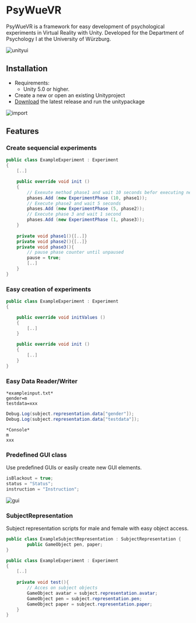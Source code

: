 # PsyWueVR

PsyWueVR is a framework for easy development of psychological experiments in Virtual Reality with Unity.
Developed for the Department of Psychology I at the University of Würzburg.

![unityui](https://cloud.githubusercontent.com/assets/23743591/20633332/a5fb113a-b345-11e6-8696-22c2445bc1df.PNG)

## Installation

* Requirements:
	* Unity 5.0 or higher.
* Create a new or open an existing Unityproject
* [Download](https://github.com/NesbiDevelopment/PsyWueVR/releases) the latest release and run the unitypackage

![import](https://cloud.githubusercontent.com/assets/23743591/20633345/ba9cb7d8-b345-11e6-85e6-e441f09d73b5.PNG)

## Features

### Create sequencial experiments

``` cs
public class ExampleExperiment : Experiment
{
	[..]

	public override void init ()
	{
		// Exexute method phase1 and wait 10 seconds befor executing next phase
		phases.Add (new ExperimentPhase (10, phase1));
		// Execute phase2 and wait 5 seconds
		phases.Add (new ExperimentPhase (5, phase2));
		// Execute phase 3 and wait 1 second
		phases.Add (new ExperimentPhase (1, phase3));
	}
	
	private void phase1(){[..]}
	private void phase2(){[..]}
	private void phase3(){
		// pause phase counter until unpaused
		pause = true;
		[..]
	}
}
```

### Easy creation of experiments

``` cs
public class ExampleExperiment : Experiment
{

	public override void initValues ()
	{
		[..]
	}

	public override void init ()
	{
		[..]
	}
}

```

### Easy Data Reader/Writer

```
*exampleinput.txt*
gender=m
testdata=xxx
```

``` cs
Debug.Log(subject.representation.data["gender"]);
Debug.Log(subject.representation.data["testdata"]);
```

```
*Console*
m
xxx
```

### Predefined GUI class

Use predefined GUIs or easily create new GUI elements.

``` cs
isBlackout = true;
status = "Status";
instruction = "Instruction";		
```

![gui](https://cloud.githubusercontent.com/assets/23743591/20633344/b8818a5a-b345-11e6-8676-d4e06d957f73.PNG)

### SubjectRepresentation
Subject representation scripts for male and female with easy object access.


``` cs
public class ExampleSubjectRepresentation : SubjectRepresentation {
		public GameObject pen, paper;
}		
```

``` cs
public class ExampleExperiment : Experiment
{
	[..]
	
	private void test(){
		// Acces on subject objects
		GameObject avatar = subject.representation.avatar;
		GameObject pen = subject.representation.pen;
		GameObject paper = subject.representation.paper;
	}
}
```

